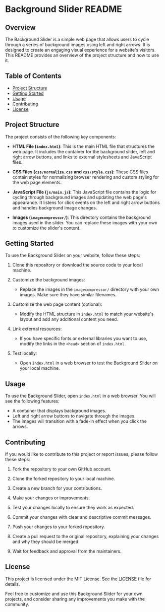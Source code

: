 # Background Slider README

## Overview
The Background Slider is a simple web page that allows users to cycle through a series of background images using left and right arrows. It is designed to create an engaging visual experience for a website's visitors. This README provides an overview of the project structure and how to use it.

## Table of Contents
- [Project Structure](#project-structure)
- [Getting Started](#getting-started)
- [Usage](#usage)
- [Contributing](#contributing)
- [License](#license)

## Project Structure

The project consists of the following key components:

- **HTML File (`index.html`)**: This is the main HTML file that structures the web page. It includes the container for the background slider, left and right arrow buttons, and links to external stylesheets and JavaScript files.

- **CSS Files (`css/normalize.css` and `css/style.css`)**: These CSS files contain styles for normalizing browser rendering and custom styling for the web page elements.

- **JavaScript File (`js/main.js`)**: This JavaScript file contains the logic for cycling through background images and updating the web page's appearance. It listens for click events on the left and right arrow buttons and handles background image changes.

- **Images (`imagecompressor/`)**: This directory contains the background images used in the slider. You can replace these images with your own to customize the slider's content.

## Getting Started

To use the Background Slider on your website, follow these steps:

1. Clone this repository or download the source code to your local machine.

2. Customize the background images:
   - Replace the images in the `imagecompressor/` directory with your own images. Make sure they have similar filenames.
   
3. Customize the web page content (optional):
   - Modify the HTML structure in `index.html` to match your website's layout and add any additional content you need.
   
4. Link external resources:
   - If you have specific fonts or external libraries you want to use, modify the links in the `<head>` section of `index.html`.

5. Test locally:
   - Open `index.html` in a web browser to test the Background Slider on your local machine.

## Usage

To use the Background Slider, open `index.html` in a web browser. You will see the following features:

- A container that displays background images.
- Left and right arrow buttons to navigate through the images.
- The images will transition with a fade-in effect when you click the arrows.

## Contributing

If you would like to contribute to this project or report issues, please follow these steps:

1. Fork the repository to your own GitHub account.

2. Clone the forked repository to your local machine.

3. Create a new branch for your contributions.

4. Make your changes or improvements.

5. Test your changes locally to ensure they work as expected.

6. Commit your changes with clear and descriptive commit messages.

7. Push your changes to your forked repository.

8. Create a pull request to the original repository, explaining your changes and why they should be merged.

9. Wait for feedback and approval from the maintainers.

## License

This project is licensed under the MIT License. See the [LICENSE](LICENSE) file for details.

Feel free to customize and use this Background Slider for your own projects, and consider sharing any improvements you make with the community.
